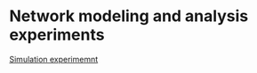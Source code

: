# Network modeling and analysis experiments

[Simulation experimemnt](common-mistakes-simulation/SIMULATION)
